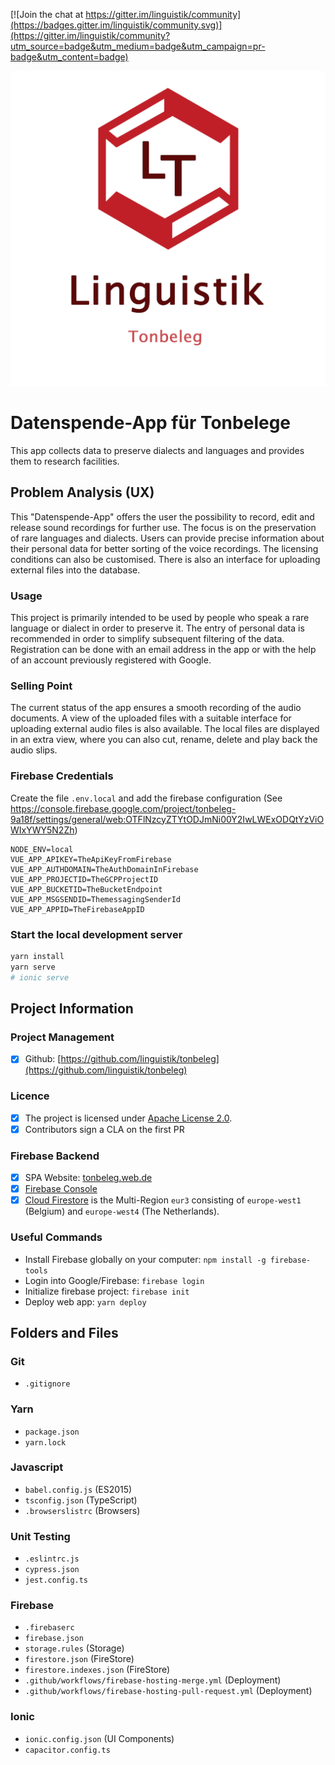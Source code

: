 [![Join the chat at https://gitter.im/linguistik/community](https://badges.gitter.im/linguistik/community.svg)](https://gitter.im/linguistik/community?utm_source=badge&utm_medium=badge&utm_campaign=pr-badge&utm_content=badge)


![logo](https://github.com/linguistik/tonbeleg/blob/main/public/img/icons/android-chrome-512x512.png)


# Datenspende-App für Tonbelege
This app collects data to preserve dialects and languages and provides them to research facilities.
## Problem Analysis (UX)
This "Datenspende-App" offers the user the possibility to record, edit and release sound recordings for further use. The focus is on the preservation of rare languages and dialects. Users can provide precise information about their personal data for better sorting of the voice recordings. The licensing conditions can also be customised. There is also an interface for uploading external files into the database.

### Usage
This project is primarily intended to be used by people who speak a rare language or dialect in order to preserve it. The entry of personal data is recommended in order to simplify subsequent filtering of the data. Registration can be done with an email address in the app or with the help of an account previously registered with Google. 

### Selling Point
The current status of the app ensures a smooth recording of the audio documents. A view of the uploaded files with a suitable interface for uploading external audio files is also available. The local files are displayed in an extra view, where you can also cut, rename, delete and play back the audio slips.



### Firebase Credentials
Create the file `.env.local` and add the firebase configuration 
(See https://console.firebase.google.com/project/tonbeleg-9a18f/settings/general/web:OTFlNzcyZTYtODJmNi00Y2IwLWExODQtYzViOWIxYWY5N2Zh)

```
NODE_ENV=local
VUE_APP_APIKEY=TheApiKeyFromFirebase
VUE_APP_AUTHDOMAIN=TheAuthDomainInFirebase
VUE_APP_PROJECTID=TheGCPProjectID
VUE_APP_BUCKETID=TheBucketEndpoint
VUE_APP_MSGSENDID=ThemessagingSenderId
VUE_APP_APPID=TheFirebaseAppID
```

### Start the local development server
```sh
yarn install
yarn serve
# ionic serve
```

## Project Information

### Project Management
- [x] Github: [https://github.com/linguistik/tonbeleg](https://github.com/linguistik/tonbeleg)

### Licence
- [x] The project is licensed under [Apache License 2.0](LICENSE).
- [x] Contributors sign a CLA on the first PR

### Firebase Backend
- [x] SPA Website: [tonbeleg.web.de](https://tonbeleg-9a18f.web.app/)
- [x] [Firebase Console](https://console.firebase.google.com/project/tonbeleg-9a18f/)
- [x] [Cloud Firestore](https://console.firebase.google.com/project/tonbeleg-9a18f/firestore) is the Multi-Region `eur3` consisting of `europe-west1` (Belgium) and `europe-west4` (The Netherlands).

### Useful Commands
- Install Firebase globally on your computer: `npm install -g firebase-tools`
- Login into Google/Firebase: `firebase login`
- Initialize firebase project: `firebase init`
- Deploy web app: `yarn deploy`


## Folders and Files

### Git
- `.gitignore`

### Yarn
- `package.json`
- `yarn.lock`

### Javascript
- `babel.config.js` (ES2015)
- `tsconfig.json`  (TypeScript)
- `.browserslistrc` (Browsers)

### Unit Testing
- `.eslintrc.js`
- `cypress.json`
- `jest.config.ts`

### Firebase
- `.firebaserc`
- `firebase.json`
- `storage.rules` (Storage)
- `firestore.json` (FireStore)
- `firestore.indexes.json` (FireStore)
- `.github/workflows/firebase-hosting-merge.yml`  (Deployment)
- `.github/workflows/firebase-hosting-pull-request.yml`  (Deployment)

### Ionic
- `ionic.config.json` (UI Components)
- `capacitor.config.ts` 



